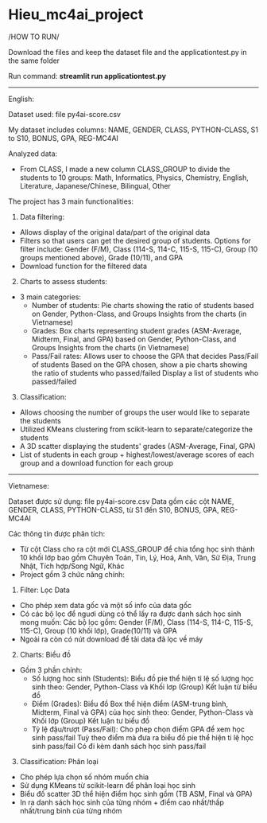 # Hieu_mc4ai_project

/HOW TO RUN/

Download the files and keep the dataset file and the applicationtest.py in the same folder

Run command: **streamlit run applicationtest.py**



--------------------
English:

Dataset used: file py4ai-score.csv

My dataset includes columns: NAME, GENDER, CLASS, PYTHON-CLASS, S1 to S10, BONUS, GPA, REG-MC4AI

Analyzed data:
- From CLASS, I made a new column CLASS_GROUP to divide the students to 10 groups: Math, Informatics, Physics, Chemistry, English, Literature, Japanese/Chinese, Bilingual, Other

The project has 3 main functionalities:
1. Data filtering:
- Allows display of the original data/part of the original data
- Filters so that users can get the desired group of students. Options for filter include: Gender (F/M), Class (114-S, 114-C, 115-S, 115-C), Group (10 groups mentioned above), Grade (10/11), and GPA
- Download function for the filtered data

2. Charts to assess students:
- 3 main categories:
    - Number of students:
      Pie charts showing the ratio of students based on Gender, Python-Class, and Groups
      Insights from the charts (in Vietnamese)
    - Grades:
      Box charts representing student grades (ASM-Average, Midterm, Final, and GPA) based on Gender, Python-Class, and Groups
      Insights from the charts (in Vietnamese)
    - Pass/Fail rates:
      Allows user to choose the GPA that decides Pass/Fail of students
      Based on the GPA chosen, show a pie charts showing the ratio of students who passed/failed
      Display a list of students who passed/failed

3. Classification:
- Allows choosing the number of groups the user would like to separate the students
- Utilized KMeans clustering from scikit-learn to separate/categorize the students
- A 3D scatter displaying the students' grades (ASM-Average, Final, GPA)
- List of students in each group + highest/lowest/average scores of each group and a download function for each group

-----------------
Vietnamese:

Dataset được sử dụng: file py4ai-score.csv
Data gồm các cột NAME, GENDER, CLASS, PYTHON-CLASS, từ S1 đến S10, BONUS, GPA, REG-MC4AI

Các thông tin được phân tích:
- Từ cột Class cho ra cột mới CLASS_GROUP để chia tổng học sinh thành 10 khối lớp bao gồm Chuyên Toán, Tin, Lý, Hoá, Anh, Văn, Sử Địa, Trung Nhật, Tích hợp/Song Ngữ, Khác
- Project gồm 3 chức năng chính:
1. Filter: Lọc Data
  - Cho phép xem data gốc và một số info của data gốc
  - Có các bộ lọc để nguơi dùng có thể lấy ra được danh sách học sinh mong muốn:
    Các bộ lọc gồm: Gender (F/M), Class (114-S, 114-C, 115-S, 115-C), Group (10 khối lớp), Grade(10/11) và GPA
  - Ngoài ra còn có nút download để tải data đã lọc về máy

2. Charts: Biểu đồ
  - Gồm 3 phần chính:
    - Số lượng hoc sinh (Students):
      Biểu đồ pie thể hiện tỉ lệ số lượng học sinh theo:
      Gender, Python-Class và Khối lơp (Group)
      Kết luận từ biểu đồ
    - Điểm (Grades):
      Biểu đồ Box thể hiện điểm (ASM-trung bình, Midterm, Final và GPA) của học sinh theo:
      Gender, Python-Class và Khối lớp (Group)
      Kết luận tư biểu đồ
    - Tỷ lệ đậu/trượt (Pass/Fail):
      Cho phep chọn điểm GPA để xem học sinh pass/fail
      Tuỳ theo điểm mà đưa ra biểu đồ pie thể hiện ti lệ học sinh pass/fail
      Có đi kèm danh sách học sinh pass/fail
      
3. Classification: Phân loại
  - Cho phép lựa chọn số nhóm muốn chia
  - Sử dụng KMeans từ scikit-learn để phân loại học sinh
  - Biểu đồ scatter 3D thể hiện điểm học sinh gồm (TB ASM, Final và GPA)
  - In ra danh sách học sinh của từng nhóm + điểm cao nhất/thấp nhất/trung bình của từng nhóm


